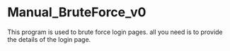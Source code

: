 # Manual_BruteForce_v0
This program is used to brute force login pages. all you need is to provide the details of  the login page. 
